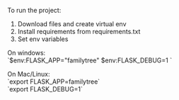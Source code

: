 To run the project:
1) Download files and create virtual env
2) Install requirements from requirements.txt
3) Set env variables
<p>
On windows:<br>
`$env:FLASK_APP="familytree"
$env:FLASK_DEBUG=1
`
<p>
On Mac/Linux:<br>
`export FLASK_APP=familytree`<br>
`export FLASK_DEBUG=1`
